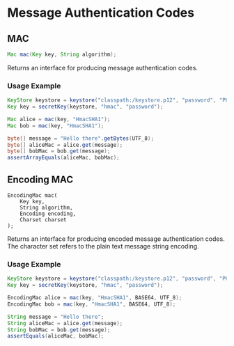 # Message Authentication Codes

## MAC

```java
Mac mac(Key key, String algorithm);
```

 Returns an interface for producing message authentication codes.

### Usage Example

```java
KeyStore keystore = keystore("classpath:/keystore.p12", "password", "PKCS12");
Key key = secretKey(keystore, "hmac", "password");

Mac alice = mac(key, "HmacSHA1");
Mac bob = mac(key, "HmacSHA1");

byte[] message = "Hello there".getBytes(UTF_8);
byte[] aliceMac = alice.get(message);
byte[] bobMac = bob.get(message);
assertArrayEquals(aliceMac, bobMac);
```

##  Encoding MAC

```text
EncodingMac mac(
    Key key, 
    String algorithm, 
    Encoding encoding, 
    Charset charset
);
```

 Returns an interface for producing encoded message authentication codes. The character set refers to the plain text message string encoding.

### Usage Example

```java
KeyStore keystore = keystore("classpath:/keystore.p12", "password", "PKCS12");
Key key = secretKey(keystore, "hmac", "password");

EncodingMac alice = mac(key, "HmacSHA1", BASE64, UTF_8);
EncodingMac bob = mac(key, "HmacSHA1", BASE64, UTF_8);

String message = "Hello there";
String aliceMac = alice.get(message);
String bobMac = bob.get(message);
assertEquals(aliceMac, bobMac);
```

